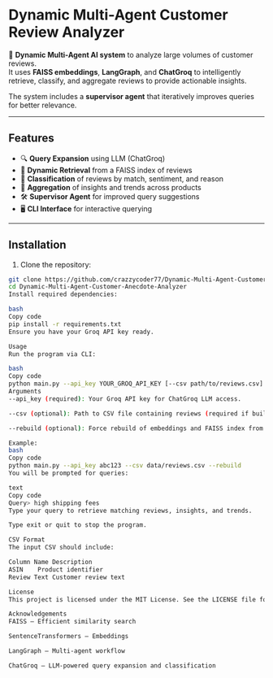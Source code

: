 # Dynamic Multi-Agent Customer Review Analyzer

🚀 **Dynamic Multi-Agent AI system** to analyze large volumes of customer reviews.  
It uses **FAISS embeddings**, **LangGraph**, and **ChatGroq** to intelligently retrieve, classify, and aggregate reviews to provide actionable insights.  

The system includes a **supervisor agent** that iteratively improves queries for better relevance.

---

## Features

- 🔍 **Query Expansion** using LLM (ChatGroq)
- 🔎 **Dynamic Retrieval** from a FAISS index of reviews
- 📝 **Classification** of reviews by match, sentiment, and reason
- 🧩 **Aggregation** of insights and trends across products
- 🛠️ **Supervisor Agent** for improved query suggestions
- 🖥️ **CLI Interface** for interactive querying

---

## Installation

1. Clone the repository:
```bash
git clone https://github.com/crazzycoder77/Dynamic-Multi-Agent-Customer-Anecdote-Analyzer.git
cd Dynamic-Multi-Agent-Customer-Anecdote-Analyzer
Install required dependencies:

bash
Copy code
pip install -r requirements.txt
Ensure you have your Groq API key ready.

Usage
Run the program via CLI:

bash
Copy code
python main.py --api_key YOUR_GROQ_API_KEY [--csv path/to/reviews.csv] [--rebuild]
Arguments
--api_key (required): Your Groq API key for ChatGroq LLM access.

--csv (optional): Path to CSV file containing reviews (required if building/rebuilding embeddings).

--rebuild (optional): Force rebuild of embeddings and FAISS index from CSV.

Example:
bash
Copy code
python main.py --api_key abc123 --csv data/reviews.csv --rebuild
You will be prompted for queries:

text
Copy code
Query> high shipping fees
Type your query to retrieve matching reviews, insights, and trends.

Type exit or quit to stop the program.

CSV Format
The input CSV should include:

Column Name	Description
ASIN	Product identifier
Review Text	Customer review text

License
This project is licensed under the MIT License. See the LICENSE file for details.

Acknowledgements
FAISS – Efficient similarity search

SentenceTransformers – Embeddings

LangGraph – Multi-agent workflow

ChatGroq – LLM-powered query expansion and classification
